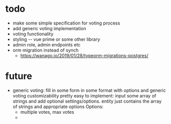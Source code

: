 # todo
- make some simple specification for voting process
- add generic voting implementation
- voting functionality
- styling -- vue prime or some other library
- admin role, admin endpoints etc
- orm migration instead of synch
	- https://wanago.io/2019/01/28/typeorm-migrations-postgres/

# future
- generic voting: fill in some form in some format with options and generic voting customizability
pretty easy to implement: input some array of strings and add optional settings/options.
entity just contains the array of strings and appropriate options
	Options:
	- multiple votes, max votes
	- 
